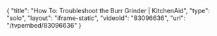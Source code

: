 {
    "title": "How To: Troubleshoot the Burr Grinder | KitchenAid",
    "type": "solo",
    "layout": "iframe-static",
    "videoId": "83096636",
    "url": "\/tvpembed\/83096636"
}
